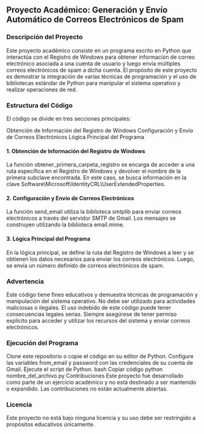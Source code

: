 ## Proyecto Académico: Generación y Envío Automático de Correos Electrónicos de Spam

### Descripción del Proyecto

Este proyecto académico consiste en un programa escrito en Python que interactúa con el Registro de Windows para obtener información de correo electrónico asociada a una cuenta de usuario y luego envía múltiples correos electrónicos de spam a dicha cuenta. El propósito de este proyecto es demostrar la integración de varias técnicas de programación y el uso de bibliotecas estándar de Python para manipular el sistema operativo y realizar operaciones de red.


### Estructura del Código
El código se divide en tres secciones principales:

Obtención de Información del Registro de Windows
Configuración y Envío de Correos Electrónicos
Lógica Principal del Programa

#### 1. Obtención de Información del Registro de Windows
La función obtener_primera_carpeta_registro se encarga de acceder a una ruta específica en el Registro de Windows y devolver el nombre de la primera subclave encontrada. En este caso, se busca información en la clave Software\Microsoft\IdentityCRL\UserExtendedProperties.

#### 2. Configuración y Envío de Correos Electrónicos
La función send_email utiliza la biblioteca smtplib para enviar correos electrónicos a través del servidor SMTP de Gmail. Los mensajes se construyen utilizando la biblioteca email.mime.

#### 3. Lógica Principal del Programa
En la lógica principal, se define la ruta del Registro de Windows a leer y se obtienen los datos necesarios para enviar los correos electrónicos. Luego, se envía un número definido de correos electrónicos de spam.


### Advertencia
Este código tiene fines educativos y demuestra técnicas de programación y manipulación del sistema operativo. No debe ser utilizado para actividades maliciosas o ilegales. El uso indebido de este código puede tener consecuencias legales serias. Siempre asegúrese de tener permiso explícito para acceder y utilizar los recursos del sistema y enviar correos electrónicos.

### Ejecución del Programa
Clone este repositorio o copie el código en su editor de Python.
Configure las variables from_email y password con las credenciales de su cuenta de Gmail.
Ejecute el script de Python.
bash
Copiar código
python nombre_del_archivo.py
Contribuciones
Este proyecto fue desarrollado como parte de un ejercicio académico y no está destinado a ser mantenido o expandido. Las contribuciones no están actualmente abiertas.

### Licencia
Este proyecto no está bajo ninguna licencia y su uso debe ser restringido a propósitos educativos únicamente.
